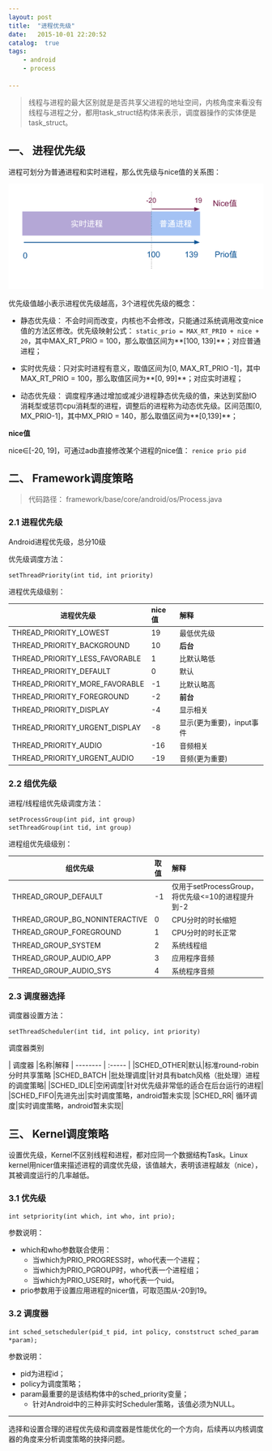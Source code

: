 ```yaml
---
layout: post
title:  "进程优先级"
date:   2015-10-01 22:20:52
catalog:  true
tags:
    - android
    - process

---
```


> 线程与进程的最大区别就是是否共享父进程的地址空间，内核角度来看没有线程与进程之分，都用task_struct结构体来表示，调度器操作的实体便是task_struct。

## 一、 进程优先级

进程可划分为普通进程和实时进程，那么优先级与nice值的关系图：

![nice_prio](/images/android-process/nice_prio.png)

优先级值越小表示进程优先级越高，3个进程优先级的概念：

- 静态优先级： 不会时间而改变，内核也不会修改，只能通过系统调用改变nice值的方法区修改。优先级映射公式： `static_prio = MAX_RT_PRIO + nice + 20`，其中MAX_RT_PRIO = 100，那么取值区间为**[100, 139]**；对应普通进程；

- 实时优先级：只对实时进程有意义，取值区间为[0, MAX_RT_PRIO -1]，其中MAX_RT_PRIO = 100，那么取值区间为**[0, 99]**；对应实时进程；

- 动态优先级： 调度程序通过增加或减少进程静态优先级的值，来达到奖励IO消耗型或惩罚cpu消耗型的进程，调整后的进程称为动态优先级。区间范围[0, MX_PRIO-1]，其中MX_PRIO = 140，那么取值区间为**[0,139]**；

**nice值**

nice∈[-20, 19]，可通过adb直接修改某个进程的nice值： `renice prio pid`




## 二、 Framework调度策略

> 代码路径： framework/base/core/android/os/Process.java

### 2.1 进程优先级

Android进程优先级，总分10级

优先级调度方法：

    setThreadPriority(int tid, int priority)

进程优先级级别：

| 进程优先级   | nice值        |解释|
| --------   | :-----  | :-----  |
|THREAD_PRIORITY_LOWEST| 19|最低优先级
|THREAD_PRIORITY_BACKGROUND |10|**后台**
|THREAD_PRIORITY_LESS_FAVORABLE| 1|比默认略低
|THREAD_PRIORITY_DEFAULT|0|默认
|THREAD_PRIORITY_MORE_FAVORABLE| -1|比默认略高
|THREAD_PRIORITY_FOREGROUND | -2|**前台**
|THREAD_PRIORITY_DISPLAY| -4|显示相关
|THREAD_PRIORITY_URGENT_DISPLAY| -8|显示(更为重要)，input事件
|THREAD_PRIORITY_AUDIO| -16|音频相关
|THREAD_PRIORITY_URGENT_AUDIO| -19|音频(更为重要)

### 2.2 组优先级

进程/线程组优先级调度方法：

    setProcessGroup(int pid, int group)
    setThreadGroup(int tid, int group)

进程组优先级级别：

| 组优先级   | 取值|解释|
| --------   | :-----  | :-----  |
|THREAD_GROUP_DEFAULT|-1|仅用于setProcessGroup，将优先级<=10的进程提升到-2
|THREAD_GROUP_BG_NONINTERACTIVE|0|CPU分时的时长缩短
|THREAD_GROUP_FOREGROUND|1| CPU分时的时长正常
|THREAD_GROUP_SYSTEM |2|系统线程组
|THREAD_GROUP_AUDIO_APP |3|应用程序音频
|THREAD_GROUP_AUDIO_SYS| 4|系统程序音频


### 2.3 调度器选择

调度器设置方法：

    setThreadScheduler(int tid, int policy, int priority)

调度器类别

| 调度器   |名称|解释
| --------   | :-----  |
|SCHED_OTHER|默认|标准round-robin分时共享策略
|SCHED_BATCH |批处理调度|针对具有batch风格（批处理）进程的调度策略|
|SCHED_IDLE|空闲调度|针对优先级非常低的适合在后台运行的进程|
|SCHED_FIFO|先进先出|实时调度策略，android暂未实现
|SCHED_RR| 循环调度|实时调度策略，android暂未实现|


## 三、 Kernel调度策略

设置优先级，Kernel不区别线程和进程，都对应同一个数据结构Task。Linux kernel用nicer值来描述进程的调度优先级，该值越大，表明该进程越友（nice），其被调度运行的几率越低。

### 3.1 优先级

    int setpriority(int which, int who, int prio);

参数说明：

- which和who参数联合使用：
    - 当which为PRIO_PROGRESS时，who代表一个进程；
    - 当which为PRIO_PGROUP时，who代表一个进程组；
    - 当which为PRIO_USER时，who代表一个uid。
- prio参数用于设置应用进程的nicer值，可取范围从-20到19。


### 3.2 调度器

    int sched_setscheduler(pid_t pid, int policy, conststruct sched_param *param);

参数说明：

- pid为进程id；
- policy为调度策略；
- param最重要的是该结构体中的sched_priority变量；
    - 针对Android中的三种非实时Scheduler策略，该值必须为NULL。

----------

选择和设置合理的进程优先级和调度器是性能优化的一个方向，后续再以内核调度器的角度来分析调度策略的抉择问题。
